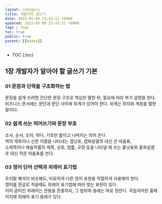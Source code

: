 ```yaml
---
layout: category
title: 개발자의 글쓰기
date: 2022-05-09 23:43:12 +0900
updated: 2022-05-09 23:43:12 +0900
tags : tags
toc: true
public: true
parent: [[books]]
---
```

* TOC
{:toc}

## 1장 개발자가 알아야 할 글쓰기 기본
### 01 문장과 단락을 구조화하는 법
문장을 쉽게 쓰려면 간단한 문장 구조로 핵심만 말한 뒤, 필요에 따라 부가 설명을 한다.<br/>
비즈니스 문서에는 문단과 문단 사이에 위계가 있어야 한다. 위계는 위치와 계층을 합한 말이다. 

### 02 쉽게 쓰는 띄어쓰기와 문장 부호
조사, 순서, 숫자, 하다, 기호만 붙이고 나머지는 띄어 쓴다.<br/>
책의 제목이나 신문 이름을 나타내는 겹낫표, 겹화살괄호 대신 큰 따옴표,<br/> 
소제목이나 예술작품의 제목, 상호, 법률, 규정 등을 나타낼 때 쓰는 홑낫표와 홑화살괄호 대신 작은 따옴표를 쓴다. 

### 03 영어 단어 선택과 외래어 표기법
우리말 해석이 비슷해도, 미묘하게 다른 영어 표현을 적절하게 사용해야 한다. <br/>
영어를 한글로 적을때도 외래어 표기법에 따라 맞는 표현이 있다. <br/>
이미 굳어진 외래어는 관용을 존중하되, 그 법위와 용례는 따로 정한다. 국립국어원 홈페이지에 외래어 표기 용례가 있다. 